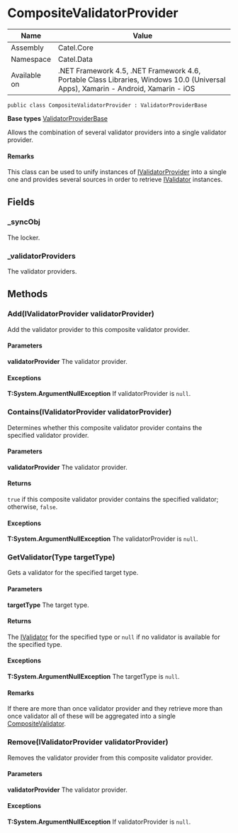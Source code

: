 

# CompositeValidatorProvider

Name|Value
---|---
Assembly|Catel.Core
Namespace|Catel.Data
Available on|.NET Framework 4.5, .NET Framework 4.6, Portable Class Libraries, Windows 10.0 (Universal Apps), Xamarin - Android, Xamarin - iOS

```
public class CompositeValidatorProvider : ValidatorProviderBase
```

**Base types**
[ValidatorProviderBase](/Catel.Core\Catel\Data\ValidatorProviderBase.md)


Allows the combination of several validator providers into a single validator provider.

#### Remarks

This class can be used to unify instances of [IValidatorProvider](#) into a single one and provides several 
    sources in order to retrieve [IValidator](#) instances.



## Fields

### _syncObj

The locker.



### _validatorProviders

The validator providers.



## Methods

### Add(IValidatorProvider validatorProvider)

Add the validator provider to this composite validator provider.

#### Parameters

**validatorProvider**
The validator provider.

#### Exceptions

**T:System.ArgumentNullException**
If validatorProvider is ```null```.



### Contains(IValidatorProvider validatorProvider)

Determines whether this composite validator provider contains the specified validator provider.

#### Parameters

**validatorProvider**
The validator provider.

#### Returns

```true``` if this composite validator provider contains the specified validator; otherwise, ```false```.

#### Exceptions

**T:System.ArgumentNullException**
The validatorProvider is ```null```.



### GetValidator(Type targetType)

Gets a validator for the specified target type.

#### Parameters

**targetType**
The target type.

#### Returns

The [IValidator](#) for the specified type or ```null``` if no validator is available for the specified type.

#### Exceptions

**T:System.ArgumentNullException**
The targetType is ```null```.

#### Remarks

If there are more than once validator provider and they retrieve more than once validator all of these will be aggregated into a single [CompositeValidator](#).



### Remove(IValidatorProvider validatorProvider)

Removes the validator provider from this composite validator provider.

#### Parameters

**validatorProvider**
The validator provider.

#### Exceptions

**T:System.ArgumentNullException**
If validatorProvider is ```null```.



